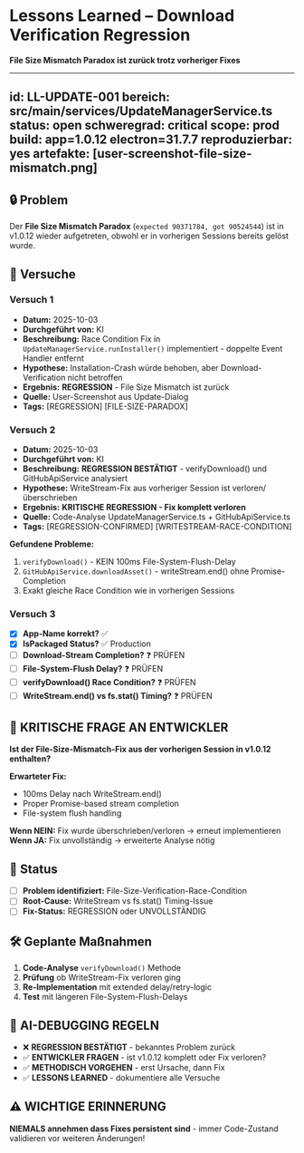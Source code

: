 # Lessons Learned – Download Verification Regression

**File Size Mismatch Paradox ist zurück trotz vorheriger Fixes**

---
id: LL-UPDATE-001
bereich: src/main/services/UpdateManagerService.ts  
status: open
schweregrad: critical
scope: prod
build: app=1.0.12 electron=31.7.7
reproduzierbar: yes
artefakte: [user-screenshot-file-size-mismatch.png]
---

## 🔒 Problem
Der **File Size Mismatch Paradox** (`expected 90371784, got 90524544`) ist in v1.0.12 wieder aufgetreten, obwohl er in vorherigen Sessions bereits gelöst wurde.

## 🧪 Versuche

### Versuch 1
- **Datum:** 2025-10-03
- **Durchgeführt von:** KI  
- **Beschreibung:** Race Condition Fix in `UpdateManagerService.runInstaller()` implementiert - doppelte Event Handler entfernt
- **Hypothese:** Installation-Crash würde behoben, aber Download-Verification nicht betroffen  
- **Ergebnis:** **REGRESSION** - File Size Mismatch ist zurück
- **Quelle:** User-Screenshot aus Update-Dialog
- **Tags:** [REGRESSION] [FILE-SIZE-PARADOX]

### Versuch 2
- **Datum:** 2025-10-03
- **Durchgeführt von:** KI
- **Beschreibung:** **REGRESSION BESTÄTIGT** - verifyDownload() und GitHubApiService analysiert
- **Hypothese:** WriteStream-Fix aus vorheriger Session ist verloren/überschrieben  
- **Ergebnis:** **KRITISCHE REGRESSION - Fix komplett verloren**
- **Quelle:** Code-Analyse UpdateManagerService.ts + GitHubApiService.ts
- **Tags:** [REGRESSION-CONFIRMED] [WRITESTREAM-RACE-CONDITION]

**Gefundene Probleme:**
1. `verifyDownload()` - KEIN 100ms File-System-Flush-Delay
2. `GitHubApiService.downloadAsset()` - writeStream.end() ohne Promise-Completion
3. Exakt gleiche Race Condition wie in vorherigen Sessions

### Versuch 3
- [x] **App-Name korrekt?** ✅
- [x] **IsPackaged Status?** ✅ Production  
- [ ] **Download-Stream Completion?** ❓ PRÜFEN
- [ ] **File-System-Flush Delay?** ❓ PRÜFEN  
- [ ] **verifyDownload() Race Condition?** ❓ PRÜFEN
- [ ] **WriteStream.end() vs fs.stat() Timing?** ❓ PRÜFEN

## 🚨 KRITISCHE FRAGE AN ENTWICKLER
**Ist der File-Size-Mismatch-Fix aus der vorherigen Session in v1.0.12 enthalten?**

**Erwarteter Fix:**
- 100ms Delay nach WriteStream.end()
- Proper Promise-based stream completion
- File-system flush handling

**Wenn NEIN:** Fix wurde überschrieben/verloren → erneut implementieren
**Wenn JA:** Fix unvollständig → erweiterte Analyse nötig

## 📌 Status
- [ ] **Problem identifiziert:** File-Size-Verification-Race-Condition
- [ ] **Root-Cause:** WriteStream vs fs.stat() Timing-Issue
- [ ] **Fix-Status:** REGRESSION oder UNVOLLSTÄNDIG

## 🛠️ Geplante Maßnahmen
1. **Code-Analyse** `verifyDownload()` Methode
2. **Prüfung** ob WriteStream-Fix verloren ging  
3. **Re-Implementation** mit extended delay/retry-logic
4. **Test** mit längeren File-System-Flush-Delays

## 🤖 AI-DEBUGGING REGELN  
- ❌ **REGRESSION BESTÄTIGT** - bekanntes Problem zurück
- ✅ **ENTWICKLER FRAGEN** - ist v1.0.12 komplett oder Fix verloren?
- ✅ **METHODISCH VORGEHEN** - erst Ursache, dann Fix
- ✅ **LESSONS LEARNED** - dokumentiere alle Versuche

## ⚠️ WICHTIGE ERINNERUNG
**NIEMALS annehmen dass Fixes persistent sind** - immer Code-Zustand validieren vor weiteren Änderungen!